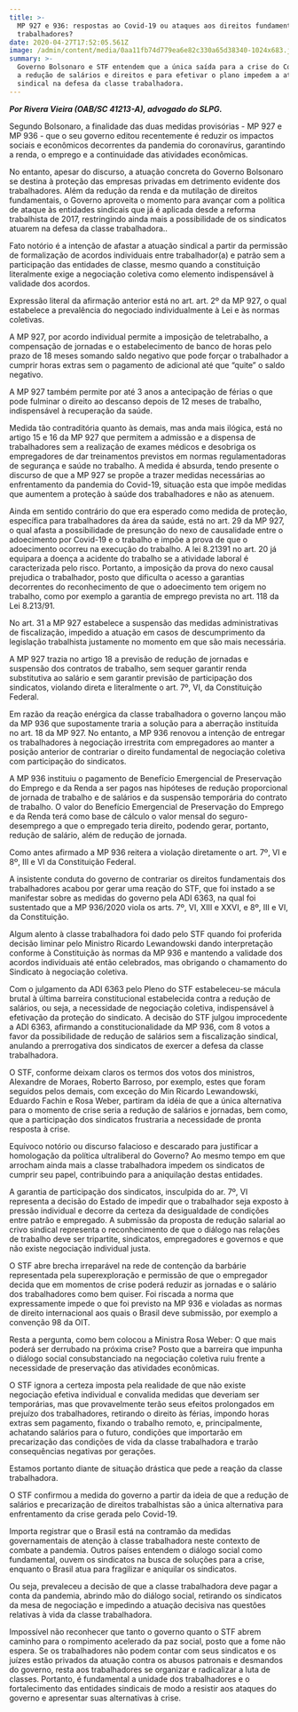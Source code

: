 ```yaml
---
title: >-
  MP 927 e 936: respostas ao Covid-19 ou ataques aos direitos fundamentais dos
  trabalhadores?
date: 2020-04-27T17:52:05.561Z
image: /admin/content/media/0aa11fb74d779ea6e82c330a65d38340-1024x683.jpg
summary: >-
  Governo Bolsonaro e STF entendem que a única saída para a crise do Covid-19 é
  a redução de salários e direitos e para efetivar o plano impedem a atuação
  sindical na defesa da classe trabalhadora.
---
```

_**Por Rivera Vieira (OAB/SC 41213-A), advogado do SLPG.**_

Segundo Bolsonaro, a finalidade das duas medidas provisórias - MP 927 e MP 936 - que o seu governo editou recentemente é reduzir os impactos sociais e econômicos decorrentes da pandemia do coronavírus, garantindo a renda, o emprego e a continuidade das atividades econômicas.

No entanto, apesar do discurso, a atuação concreta do Governo Bolsonaro se destina à proteção das empresas privadas em detrimento evidente dos trabalhadores. Além da redução da renda e da mutilação de direitos fundamentais, o Governo aproveita o momento para avançar com a  política de ataque às entidades sindicais que já é aplicada desde a reforma trabalhista de 2017, restringindo ainda mais a possibilidade de os sindicatos atuarem na defesa da classe trabalhadora..

Fato notório é a intenção de afastar a atuação sindical a partir da permissão de formalização de acordos individuais entre trabalhador(a) e patrão sem a participação das entidades de classe, mesmo quando a constituição literalmente exige a negociação coletiva como elemento indispensável à validade dos acordos.

Expressão literal da afirmação anterior está no art. art. 2º da MP 927, o qual estabelece a prevalência do negociado individualmente à Lei e às normas coletivas. 

A MP 927, por acordo individual permite a imposição de teletrabalho, a compensação de jornadas e o estabelecimento de banco de horas pelo prazo de 18 meses somando saldo negativo que pode forçar o trabalhador a cumprir horas extras sem o pagamento de adicional até que “quite” o saldo negativo.

A MP 927 também permite por até 3 anos a antecipação de férias o que pode fulminar o direito ao descanso depois de 12 meses de trabalho, indispensável à recuperação da saúde.

Medida tão contraditória quanto às demais, mas anda mais ilógica, está no artigo 15 e 16 da MP 927 que permitem a admissão e a dispensa de trabalhadores sem a realização de exames médicos e desobriga os empregadores de dar treinamentos previstos em normas regulamentadoras de segurança e saúde no trabalho. A medida é absurda, tendo presente o discurso de que a MP 927 se propõe a trazer medidas necessárias ao enfrentamento da pandemia do Covid-19, situação esta que impõe medidas que aumentem a proteção à saúde dos trabalhadores e não as atenuem. 

Ainda em sentido contrário do que era esperado como medida de proteção, específica para trabalhadores da área da saúde, está no art. 29 da MP 927, o qual afasta a possibilidade de presunção do nexo de causalidade entre o adoecimento por Covid-19 e o trabalho e impõe a prova de que o adoecimento ocorreu na execução do trabalho. A lei 8.21391 no art. 20 já equipara a doença a acidente do trabalho se a atividade laboral é caracterizada pelo risco. Portanto, a imposição da prova do nexo causal prejudica o trabalhador, posto que dificulta o acesso a garantias decorrentes do reconhecimento de que o adoecimento tem origem no trabalho, como por exemplo a garantia de emprego prevista no art. 118 da Lei 8.213/91.

No art. 31 a MP 927 estabelece a suspensão das medidas administrativas de fiscalização, impedido a atuação em casos de descumprimento da legislação trabalhista justamente no momento em que são mais necessária.

A MP 927 trazia no artigo 18 a previsão de redução de jornadas e suspensão dos contratos de trabalho, sem sequer garantir renda substitutiva ao salário e sem garantir previsão de participação dos sindicatos, violando direta e literalmente o art. 7º, VI, da Constituição Federal.

Em razão da reação enérgica da classe trabalhadora o governo lançou mão da MP 936 que supostamente traria a solução para a aberração instituída no art. 18 da MP 927. No entanto, a MP 936 renovou a intenção de entregar os trabalhadores à negociação irrestrita com empregadores ao manter a posição anterior de contrariar o direito fundamental de negociação coletiva com participação do sindicatos.

A MP 936 instituiu o pagamento de Benefício Emergencial de Preservação do Emprego e da Renda a ser pagos nas hipóteses de redução proporcional de jornada de trabalho e de salários e da suspensão temporária do contrato de trabalho. O valor do Benefício Emergencial de Preservação do Emprego e da Renda terá como base de cálculo o valor mensal do seguro-desemprego a que o empregado teria direito, podendo gerar, portanto, redução de salário, além de redução de jornada.

Como antes afirmado a MP 936 reitera a violação diretamente o art. 7º, VI e 8º, III e VI da Constituição Federal.

A insistente conduta do governo de contrariar os direitos fundamentais dos trabalhadores acabou por gerar uma reação do STF, que foi instado a se manifestar sobre as medidas do governo pela ADI 6363, na qual foi sustentado que a MP 936/2020 viola os arts. 7º, VI, XIII e XXVI, e 8º, III e VI, da Constituição.

Algum alento à classe trabalhadora foi dado pelo STF quando foi proferida decisão liminar pelo Ministro Ricardo Lewandowski dando interpretação conforme à Constituição às normas da MP 936 e mantendo a validade dos acordos individuais até então celebrados, mas obrigando o chamamento do Sindicato à negociação coletiva. 

Com o julgamento da ADI 6363 pelo Pleno do STF estabeleceu-se mácula brutal à última barreira constitucional estabelecida contra a redução de salários, ou seja, a necessidade de negociação coletiva, indispensável à efetivação da proteção do sindicato. A decisão do STF julgou improcedente a ADI 6363, afirmando a constitucionalidade da MP 936,  com 8 votos a favor da possibilidade de redução de salários sem a fiscalização sindical, anulando a prerrogativa dos sindicatos de exercer a defesa da classe trabalhadora.

O STF, conforme deixam claros os termos dos votos dos ministros, Alexandre de Moraes, Roberto Barroso, por exemplo, estes que foram seguidos pelos demais, com exceção do Min Ricardo Lewandowski, Eduardo Fachin e Rosa Weber, partiram da idéia de que a única alternativa para o momento de crise seria a redução de salários e jornadas, bem como, que a participação dos sindicatos frustraria a necessidade de pronta resposta à crise.

Equívoco notório ou discurso falacioso e descarado para justificar a homologação da política ultraliberal do Governo? Ao mesmo tempo em que arrocham ainda mais a classe trabalhadora impedem os sindicatos de cumprir seu papel, contribuindo para a aniquilação destas entidades.

A garantia de participação dos sindicatos, insculpida do ar. 7º, VI representa a decisão do Estado de impedir que o trabalhador seja exposto à pressão individual e decorre da certeza da desigualdade de condições entre patrão e empregado. A submissão da proposta de redução salarial ao crivo sindical representa o reconhecimento de que o diálogo nas relações de trabalho deve ser tripartite, sindicatos, empregadores e governos e que não existe negociação individual justa.

O STF abre brecha irreparável na rede de contenção da barbárie representada pela superexploração e permissão de que o empregador decida que em momentos de crise poderá reduzir as jornadas e o salário dos trabalhadores como bem quiser. Foi riscada a norma que expressamente impede o que foi previsto na MP 936 e violadas as normas de direito internacional aos quais o Brasil deve submissão, por exemplo a convenção 98 da OIT.

Resta a pergunta, como bem colocou a Ministra Rosa Weber: O que mais poderá ser derrubado na próxima crise? Posto que a barreira que impunha o diálogo social consubstanciado na negociação coletiva ruiu frente a necessidade de preservação das atividades econômicas.

O STF ignora a certeza imposta pela realidade de que não existe negociação efetiva individual e convalida medidas que deveriam ser temporárias, mas que provavelmente terão seus efeitos prolongados em prejuízo dos trabalhadores, retirando o direito às férias, impondo horas extras sem pagamento, fixando o trabalho remoto, e, principalmente, achatando salários para o futuro, condições que importarão em precarização das condições de vida da classe trabalhadora e trarão consequências negativas por gerações.

Estamos portanto diante de situação drástica que pede a reação da classe trabalhadora.

O STF confirmou a medida do governo a partir da ideia de que a redução de salários e precarização de direitos trabalhistas são a única alternativa para enfrentamento da crise gerada pelo Covid-19. 

Importa registrar que o Brasil está na contramão da medidas governamentais de atenção à classe trabalhadora neste contexto de combate a pandemia. Outros países entendem o diálogo social como fundamental, ouvem os sindicatos na busca de soluções para a crise, enquanto o Brasil atua para fragilizar e aniquilar os sindicatos.

Ou seja, prevaleceu a decisão de que a classe trabalhadora deve pagar a conta da pandemia, abrindo mão do diálogo social, retirando os sindicatos da mesa de negociação e impedindo a atuação decisiva nas questões relativas à vida da classe trabalhadora.  

Impossível não reconhecer que tanto o governo quanto o STF abrem caminho para o rompimento acelerado da paz social, posto que a fome não espera. Se os trabalhadores não podem contar com seus sindicatos e os juízes estão privados da atuação contra os abusos patronais e desmandos do governo, resta aos trabalhadores se organizar e radicalizar a luta de classes. Portanto, é fundamental a unidade dos trabalhadores e o fortalecimento das entidades sindicais de modo a resistir aos ataques do governo e apresentar suas alternativas à crise.
